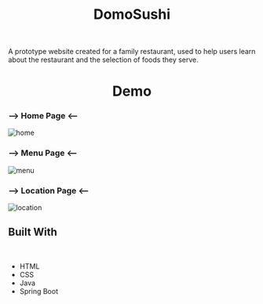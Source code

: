 
<h1 align="center"> DomoSushi </h1>
<br/>

<p> A prototype website created for a family restaurant, used to help users learn about the restaurant and the selection of foods they serve.<p/>

<h1 align="center"> Demo </h1>
<h3> --> Home Page <-- </h3>

  ![home](https://user-images.githubusercontent.com/97468788/172720028-8907b08e-e79f-40c2-8be4-9022503b81f0.png)

<h3> --> Menu Page <-- </h3>
  
  ![menu](https://user-images.githubusercontent.com/97468788/172720046-f2112e72-826c-41f6-a6c2-6e1babe8cf67.png)

<h3> --> Location Page <-- </h3>

  ![location](https://user-images.githubusercontent.com/97468788/172720040-ada00493-1c61-415d-bab5-e49c1ef2e729.png)

<h2> Built With </h2>
<br/>
  
- HTML
- CSS
- Java
- Spring Boot
